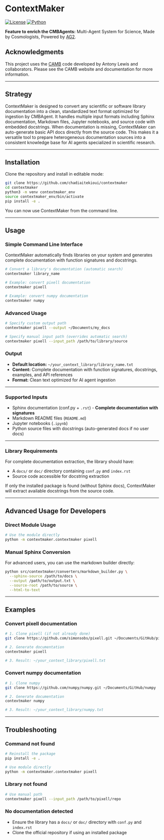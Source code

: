# ContextMaker

[![License](https://img.shields.io/badge/license-MIT-blue.svg)](LICENSE)
[![Python](https://img.shields.io/badge/Python-3.8%2B-blue)](https://python.org)

**Feature to enrich the CMBAgents:** Multi-Agent System for Science, Made by Cosmologists, Powered by [AG2](https://github.com/ag2ai/ag2).

## Acknowledgments

This project uses the [CAMB](https://camb.info/) code developed by Antony Lewis and collaborators. Please see the CAMB website and documentation for more information.

---

## Strategy

ContextMaker is designed to convert any scientific or software library documentation into a clean, standardized text format optimized for ingestion by CMBAgent.
It handles multiple input formats including Sphinx documentation, Markdown files, Jupyter notebooks, and source code with embedded docstrings.
When documentation is missing, ContextMaker can auto-generate basic API docs directly from the source code.
This makes it a versatile tool to prepare heterogeneous documentation sources into a consistent knowledge base for AI agents specialized in scientific research.

---

## Installation

Clone the repository and install in editable mode:

```bash
git clone https://github.com/chadiaitekioui/contextmaker
cd contextmaker
python3 -m venv contextmaker_env
source contextmaker_env/bin/activate
pip install -e .
```

You can now use ContextMaker from the command line.

---

## Usage

### Simple Command Line Interface

ContextMaker automatically finds libraries on your system and generates complete documentation with function signatures and docstrings.

```bash
# Convert a library's documentation (automatic search)
contextmaker library_name

# Example: convert pixell documentation
contextmaker pixell

# Example: convert numpy documentation
contextmaker numpy
```

### Advanced Usage

```bash
# Specify custom output path
contextmaker pixell --output ~/Documents/my_docs

# Specify manual input path (overrides automatic search)
contextmaker pixell --input_path /path/to/library/source
```

### Output

- **Default location:** `~/your_context_library/library_name.txt`
- **Content:** Complete documentation with function signatures, docstrings, examples, and API references
- **Format:** Clean text optimized for AI agent ingestion

---

### Supported Inputs

* Sphinx documentation (conf.py + `.rst`) - **Complete documentation with signatures**
* Markdown README files (`README.md`)
* Jupyter notebooks (`.ipynb`)
* Python source files with docstrings (auto-generated docs if no user docs)

---

### Library Requirements

For complete documentation extraction, the library should have:
- A `docs/` or `doc/` directory containing `conf.py` and `index.rst`
- Source code accessible for docstring extraction

If only the installed package is found (without Sphinx docs), ContextMaker will extract available docstrings from the source code.

---

## Advanced Usage for Developers

### Direct Module Usage

```bash
# Use the module directly
python -m contextmaker.contextmaker pixell
```

### Manual Sphinx Conversion

For advanced users, you can use the markdown builder directly:

```bash
python src/contextmaker/converters/markdown_builder.py \
  --sphinx-source /path/to/docs \
  --output /path/to/output.txt \
  --source-root /path/to/source \
  --html-to-text
```

---

## Examples

### Convert pixell documentation

```bash
# 1. Clone pixell (if not already done)
git clone https://github.com/simonsobs/pixell.git ~/Documents/GitHub/pixell

# 2. Generate documentation
contextmaker pixell

# 3. Result: ~/your_context_library/pixell.txt
```

### Convert numpy documentation

```bash
# 1. Clone numpy
git clone https://github.com/numpy/numpy.git ~/Documents/GitHub/numpy

# 2. Generate documentation
contextmaker numpy

# 3. Result: ~/your_context_library/numpy.txt
```

---

## Troubleshooting

### Command not found
```bash
# Reinstall the package
pip install -e .

# Use module directly
python -m contextmaker.contextmaker pixell
```

### Library not found
```bash
# Use manual path
contextmaker pixell --input_path /path/to/pixell/repo
```

### No documentation detected
- Ensure the library has a `docs/` or `doc/` directory with `conf.py` and `index.rst`
- Clone the official repository if using an installed package

